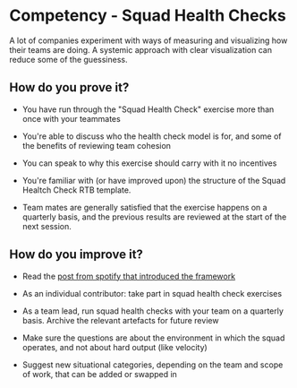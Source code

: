 # Competency - Squad Health Checks

A lot of companies experiment with ways of measuring and visualizing how their teams are doing. A systemic approach with clear visualization can reduce some of the guessiness.

## How do you prove it?

* You have run through the "Squad Health Check" exercise more than once with your teammates

* You're able to discuss who the health check model is for, and some of the benefits of reviewing team cohesion

* You can speak to why this exercise should carry with it no incentives

* You're familiar with (or have improved upon) the structure of the Squad Healtch Check RTB template. 

* Team mates are generally satisfied that the exercise happens on a quarterly basis, and the previous results are reviewed at the start of the next session.

## How do you improve it?

* Read the [post from spotify that introduced the framework](https://labs.spotify.com/2014/09/16/squad-health-check-model/)

* As an individual contributor: take part in squad health check exercises

* As a team lead, run squad health checks with your team on a quarterly basis. Archive the relevant artefacts for future review

* Make sure the questions are about the environment in which the squad operates, and not about hard output (like velocity)

* Suggest new situational categories, depending on the team and scope of work, that can be added or swapped in

